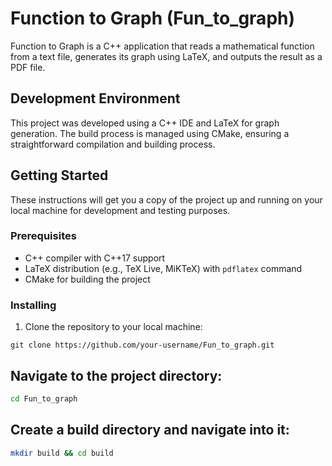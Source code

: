 # Function to Graph (Fun_to_graph)

Function to Graph is a C++ application that reads a mathematical function from a text file, generates its graph using LaTeX, and outputs the result as a PDF file.

## Development Environment

This project was developed using a C++ IDE and LaTeX for graph generation. The build process is managed using CMake, ensuring a straightforward compilation and building process.

## Getting Started

These instructions will get you a copy of the project up and running on your local machine for development and testing purposes.

### Prerequisites

- C++ compiler with C++17 support
- LaTeX distribution (e.g., TeX Live, MiKTeX) with `pdflatex` command
- CMake for building the project

### Installing

1. Clone the repository to your local machine:

```
git clone https://github.com/your-username/Fun_to_graph.git
```
## Navigate to the project directory:
```bash
cd Fun_to_graph
```
## Create a build directory and navigate into it:
```bash
mkdir build && cd build
```

